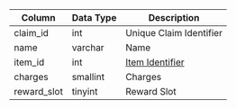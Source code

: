 | Column      | Data Type | Description                 |
| ----------- | --------- | --------------------------- |
| claim_id    | int       | Unique Claim Identifier     |
| name        | varchar   | Name                        |
| item_id     | int       | [Item Identifier](items.md) |
| charges     | smallint  | Charges                     |
| reward_slot | tinyint   | Reward Slot                 |